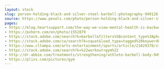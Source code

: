 ```yaml
---
layout: stock
slug: person-holding-black-and-silver-steel-barbell-photography-949126
source: https://www.pexels.com/photo/person-holding-black-and-silver-steel-barbell-photography-949126/
pages:
- https://blog.heartsupport.com/the-way-we-view-mental-health-is-backwards-and-absurd-f36177214a1d
- https://pxhere.com/en/photo/1552879
- https://stock.adobe.com/search?k=barbell&filters%5Bcontent_type%3Aphoto%5D=1&filters%5Bcontent_type%3Aillustration%5D=1&filters%5Bcontent_type%3Azip_vector%5D=1&filters%5Bcontent_type%3Avideo%5D=1&filters%5Bcontent_type%3Atemplate%5D=1&filters%5Bcontent_type%3A3d%5D=1&filters%5Binclude_stock_enterprise%5D=0&filters%5Bis_editorial%5D=0&safe_search=1&ca=0&similar_content_id=181753601&load_type=find_similar
- https://stock.adobe.com/ca/search?k=squat&load_type=tagged%20keyword&prev_url=detail&filters%5Bcontent_type%3Aimage%5D=1&filters%5Bcontent_type%3Aillustration%5D=1&filters%5Bcontent_type%3Aphoto%5D=1&filters%5Bcontent_type%3Azip_vector%5D=1&similar_content_id=100344521&find_similar_by=color
- https://www.cltampa.com/arts-entertainment/sports/article/21029376/st-petersburg-crossfit-woman-writes-basic-guide-for-newbies
- https://stock.adobe.com/search?k=%22workout+gym%22
- http://dr-abbie.com/treatments/strengthening/athlete-barbell-body-949126/
- https://plixs.com/pictures/gym
---
```

